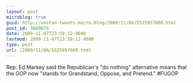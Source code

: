```yaml
---
layout: post
microblog: true
guid: http://vmstan-tweets.micro.blog/2009/11/08/5525957000.html
post_id: 3049675
date: 2009-11-07T23:59:12-0600
lastmod: 2009-11-07T23:59:12-0600
type: post
url: /2009/11/08/5525957000.html
---
```

Rep. Ed Markey said the Republican's "do nothing" alternative means that the GOP now "stands for Grandstand, Oppose, and Pretend." #FUGOP
